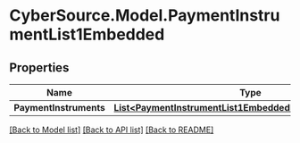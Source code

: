 # CyberSource.Model.PaymentInstrumentList1Embedded
## Properties

Name | Type | Description | Notes
------------ | ------------- | ------------- | -------------
**PaymentInstruments** | [**List&lt;PaymentInstrumentList1EmbeddedPaymentInstruments&gt;**](PaymentInstrumentList1EmbeddedPaymentInstruments.md) |  | [optional] 

[[Back to Model list]](../README.md#documentation-for-models) [[Back to API list]](../README.md#documentation-for-api-endpoints) [[Back to README]](../README.md)


